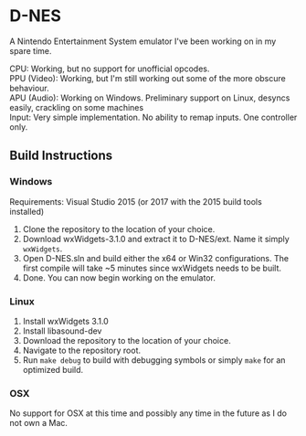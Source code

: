 # D-NES

A Nintendo Entertainment System emulator I've been working on in my spare time.

CPU: Working, but no support for unofficial opcodes.  
PPU (Video): Working, but I'm still working out some of the more obscure behaviour.  
APU (Audio): Working on Windows. Preliminary support on Linux, desyncs easily, crackling on some machines   
Input: Very simple implementation. No ability to remap inputs. One controller only.  

## Build Instructions
### Windows

Requirements: Visual Studio 2015 (or 2017 with the 2015 build tools installed)

1. Clone the repository to the location of your choice.
2. Download wxWidgets-3.1.0 and extract it to D-NES/ext. Name it simply `wxWidgets`.
3. Open D-NES.sln and build either the x64 or Win32 configurations. The first compile will take ~5 minutes since wxWidgets needs to be built.
4. Done. You can now begin working on the emulator.

### Linux

1. Install wxWidgets 3.1.0
2. Install libasound-dev
3. Download the repository to the location of your choice.
4. Navigate to the repository root.
5. Run `make debug` to build with debugging symbols or simply `make` for an optimized build.

### OSX

No support for OSX at this time and possibly any time in the future as I do not own a Mac.
